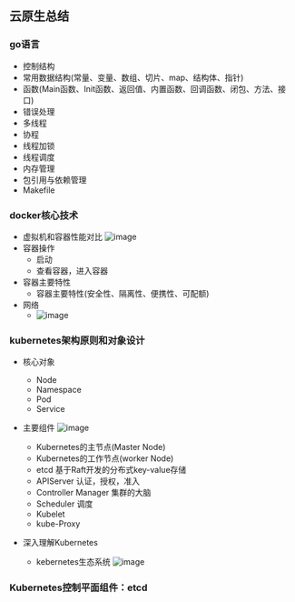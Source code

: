 ## 云原生总结
### go语言
* 控制结构
* 常用数据结构(常量、变量、数组、切片、map、结构体、指针)
* 函数(Main函数、Init函数、返回值、内置函数、回调函数、闭包、方法、接口)
* 错误处理
* 多线程
* 协程
* 线程加锁
* 线程调度
* 内存管理
* 包引用与依赖管理
* Makefile

### docker核心技术
* 虚拟机和容器性能对比
![image](https://user-images.githubusercontent.com/35921801/164977036-918f276a-af8e-4515-a526-3fd7dd7b3254.png)
* 容器操作
    - 启动
    - 查看容器，进入容器
* 容器主要特性
    - 容器主要特性(安全性、隔离性、便携性、可配额)
* 网络
    - ![image](https://user-images.githubusercontent.com/35921801/164977211-42285d89-9f66-4339-b884-de9eefe73702.png)

### kubernetes架构原则和对象设计
* 核心对象
    - Node
    - Namespace
    - Pod
    - Service
* 主要组件
![image](https://user-images.githubusercontent.com/35921801/164977463-a4cd95cf-bd65-41dd-8a14-0355ef3e368e.png)
   - Kubernetes的主节点(Master Node)
   - Kubernetes的工作节点(worker Node)
   - etcd 基于Raft开发的分布式key-value存储
   - APIServer 认证，授权，准入
   - Controller Manager 集群的大脑
   - Scheduler 调度
   - Kubelet
   - kube-Proxy

* 深入理解Kubernetes
   - kebernetes生态系统
![image](https://user-images.githubusercontent.com/35921801/164977735-a785e60c-7c74-42cc-ac49-83a2fc07546c.png)
 
### Kubernetes控制平面组件：etcd






